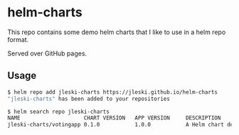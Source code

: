 # helm-charts

This repo contains some demo helm charts that I like to use in a helm repo format.

Served over GitHub pages.

## Usage

```bash
$ helm repo add jleski-charts https://jleski.github.io/helm-charts
"jleski-charts" has been added to your repositories

$ helm search repo jleski-charts
NAME                    CHART VERSION   APP VERSION     DESCRIPTION
jleski-charts/votingapp 0.1.0           1.0.0           A Helm chart describing the VotingApp
```
